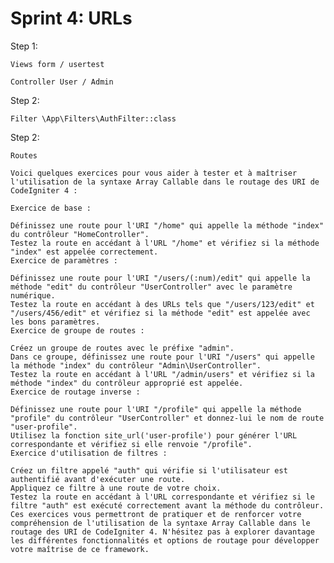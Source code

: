 # Sprint 4: URLs

Step 1: 

    Views form / usertest

    Controller User / Admin

Step 2:

    Filter \App\Filters\AuthFilter::class

Step 2: 

    Routes

    Voici quelques exercices pour vous aider à tester et à maîtriser l'utilisation de la syntaxe Array Callable dans le routage des URI de CodeIgniter 4 :

    Exercice de base :

    Définissez une route pour l'URI "/home" qui appelle la méthode "index" du contrôleur "HomeController".
    Testez la route en accédant à l'URL "/home" et vérifiez si la méthode "index" est appelée correctement.
    Exercice de paramètres :

    Définissez une route pour l'URI "/users/(:num)/edit" qui appelle la méthode "edit" du contrôleur "UserController" avec le paramètre numérique.
    Testez la route en accédant à des URLs tels que "/users/123/edit" et "/users/456/edit" et vérifiez si la méthode "edit" est appelée avec les bons paramètres.
    Exercice de groupe de routes :

    Créez un groupe de routes avec le préfixe "admin".
    Dans ce groupe, définissez une route pour l'URI "/users" qui appelle la méthode "index" du contrôleur "Admin\UserController".
    Testez la route en accédant à l'URL "/admin/users" et vérifiez si la méthode "index" du contrôleur approprié est appelée.
    Exercice de routage inverse :

    Définissez une route pour l'URI "/profile" qui appelle la méthode "profile" du contrôleur "UserController" et donnez-lui le nom de route "user-profile".
    Utilisez la fonction site_url('user-profile') pour générer l'URL correspondante et vérifiez si elle renvoie "/profile".
    Exercice d'utilisation de filtres :

    Créez un filtre appelé "auth" qui vérifie si l'utilisateur est authentifié avant d'exécuter une route.
    Appliquez ce filtre à une route de votre choix.
    Testez la route en accédant à l'URL correspondante et vérifiez si le filtre "auth" est exécuté correctement avant la méthode du contrôleur.
    Ces exercices vous permettront de pratiquer et de renforcer votre compréhension de l'utilisation de la syntaxe Array Callable dans le routage des URI de CodeIgniter 4. N'hésitez pas à explorer davantage les différentes fonctionnalités et options de routage pour développer votre maîtrise de ce framework.
